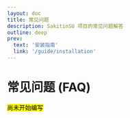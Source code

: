 ```yaml
---
layout: doc
title: 常见问题
description: SakitinSU 项目的常见问题解答
outline: deep
prev:
  text: '安装指南'
  link: '/guide/installation'
---
```


# 常见问题 (FAQ)

<mark>尚未开始编写</mark>
